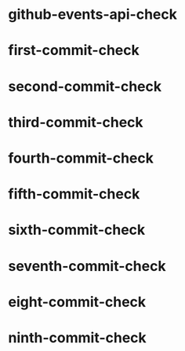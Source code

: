 # github-events-api-check
# first-commit-check
# second-commit-check
# third-commit-check
# fourth-commit-check
# fifth-commit-check
# sixth-commit-check
# seventh-commit-check
# eight-commit-check
# ninth-commit-check
